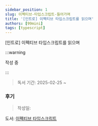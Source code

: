 ```yaml
---
sidebar_position: 1
slug: 이펙티브-타입스크립트-들어가며
title: '[인트로] 이펙티브 타입스크립트를 읽으며'
authors: [99mini]
tags: [typescript]
---
```


[인트로] 이펙티브 타입스크립트를 읽으며

:::warning

작성 중

:::

> 독서 기간: 2025-02-25 ~

<!-- truncate -->

### 후기

> 작성일:

도서: [이펙티브 타입스크립트](https://www.yes24.com/Product/Goods/102124327?pid=123487&cosemkid=go16239073306584089&utm_source=google_pc&utm_medium=cpc&utm_campaign=book_pc&utm_content=ys_240530_google_pc_cc_book_pc_12102%EB%8F%84%EC%84%9C&utm_term=%EC%9D%B4%ED%8E%99%ED%8B%B0%EB%B8%8C%ED%83%80%EC%9E%85%EC%8A%A4%ED%81%AC%EB%A6%BD%ED%8A%B8&gad_source=1&gclid=CjwKCAiAzvC9BhADEiwAEhtlN7apRFHQpYX3GuK4S1yTzMJEZo2x86jWloJvZ8hb9rDvvWezXNLCHxoCwfQQAvD_BwE)
